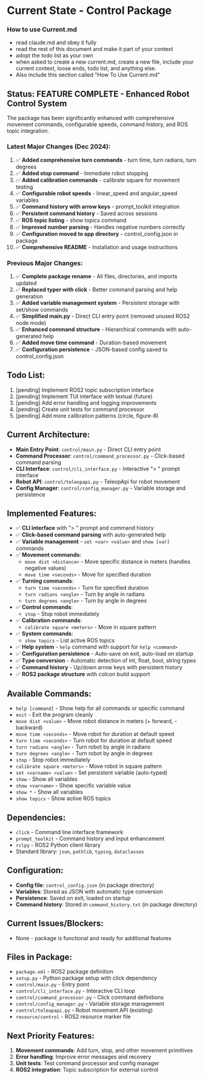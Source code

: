 # Current State - Control Package

### How to use Current.md

* read claude.md and obey it fully
* read the rest of this document and make it part of your context
* adopt the todo list as your own
* when asked to create a new current.md, create a new file, include your current context, loose ends, todo list, and anything else.
* Also include this section called "How To Use Current.md"

## Status: FEATURE COMPLETE - Enhanced Robot Control System

The package has been significantly enhanced with comprehensive movement commands, configurable speeds, command history, and ROS topic integration.

### Latest Major Changes (Dec 2024):
1. ✅ **Added comprehensive turn commands** - turn time, turn radians, turn degrees
2. ✅ **Added stop command** - Immediate robot stopping
3. ✅ **Added calibration commands** - calibrate square for movement testing
4. ✅ **Configurable robot speeds** - linear_speed and angular_speed variables
5. ✅ **Command history with arrow keys** - prompt_toolkit integration
6. ✅ **Persistent command history** - Saved across sessions
7. ✅ **ROS topic listing** - show topics command
8. ✅ **Improved number parsing** - Handles negative numbers correctly
9. ✅ **Configuration moved to app directory** - control_config.json in package
10. ✅ **Comprehensive README** - Installation and usage instructions

### Previous Major Changes:
1. ✅ **Complete package rename** - All files, directories, and imports updated
2. ✅ **Replaced typer with click** - Better command parsing and help generation
3. ✅ **Added variable management system** - Persistent storage with set/show commands
4. ✅ **Simplified main.py** - Direct CLI entry point (removed unused ROS2 node mode)
5. ✅ **Enhanced command structure** - Hierarchical commands with auto-generated help
6. ✅ **Added move time command** - Duration-based movement
7. ✅ **Configuration persistence** - JSON-based config saved to control_config.json

## Todo List:
1. [pending] Implement ROS2 topic subscription interface
2. [pending] Implement TUI interface with textual (future)
3. [pending] Add error handling and logging improvements
4. [pending] Create unit tests for command processor
5. [pending] Add more calibration patterns (circle, figure-8)

## Current Architecture:
- **Main Entry Point**: `control/main.py` - Direct CLI entry point
- **Command Processor**: `control/command_processor.py` - Click-based command parsing
- **CLI Interface**: `control/cli_interface.py` - Interactive "> " prompt interface
- **Robot API**: `control/teleopapi.py` - TeleopApi for robot movement
- **Config Manager**: `control/config_manager.py` - Variable storage and persistence

## Implemented Features:
- ✅ **CLI interface** with "> " prompt and command history
- ✅ **Click-based command parsing** with auto-generated help
- ✅ **Variable management** - `set <var> <value>` and `show [var]` commands
- ✅ **Movement commands**:
  - `move dist <distance>` - Move specific distance in meters (handles negative values)
  - `move time <seconds>` - Move for specified duration
- ✅ **Turning commands**:
  - `turn time <seconds>` - Turn for specified duration
  - `turn radians <angle>` - Turn by angle in radians
  - `turn degrees <angle>` - Turn by angle in degrees
- ✅ **Control commands**:
  - `stop` - Stop robot immediately
- ✅ **Calibration commands**:
  - `calibrate square <meters>` - Move in square pattern
- ✅ **System commands**:
  - `show topics` - List active ROS topics
- ✅ **Help system** - `help` command with support for `help <command>`
- ✅ **Configuration persistence** - Auto-save on exit, auto-load on startup
- ✅ **Type conversion** - Automatic detection of int, float, bool, string types
- ✅ **Command history** - Up/down arrow keys with persistent history
- ✅ **ROS2 package structure** with colcon build support

## Available Commands:
- `help [command]` - Show help for all commands or specific command
- `exit` - Exit the program cleanly
- `move dist <value>` - Move robot distance in meters (+ forward, - backward)
- `move time <seconds>` - Move robot for duration at default speed
- `turn time <seconds>` - Turn robot for duration at default speed
- `turn radians <angle>` - Turn robot by angle in radians
- `turn degrees <angle>` - Turn robot by angle in degrees
- `stop` - Stop robot immediately
- `calibrate square <meters>` - Move robot in square pattern
- `set <varname> <value>` - Set persistent variable (auto-typed)
- `show` - Show all variables
- `show <varname>` - Show specific variable value
- `show *` - Show all variables
- `show topics` - Show active ROS topics

## Dependencies:
- `click` - Command line interface framework
- `prompt_toolkit` - Command history and input enhancement
- `rclpy` - ROS2 Python client library
- Standard library: `json`, `pathlib`, `typing`, `dataclasses`

## Configuration:
- **Config file**: `control_config.json` (in package directory)
- **Variables**: Stored as JSON with automatic type conversion
- **Persistence**: Saved on exit, loaded on startup
- **Command history**: Stored in `command_history.txt` (in package directory)

## Current Issues/Blockers:
- None - package is functional and ready for additional features

## Files in Package:
- `package.xml` - ROS2 package definition
- `setup.py` - Python package setup with click dependency
- `control/main.py` - Entry point
- `control/cli_interface.py` - Interactive CLI loop
- `control/command_processor.py` - Click command definitions
- `control/config_manager.py` - Variable storage management
- `control/teleopapi.py` - Robot movement API (existing)
- `resource/control` - ROS2 resource marker file

## Next Priority Features:
1. **Movement commands**: Add turn, stop, and other movement primitives
2. **Error handling**: Improve error messages and recovery
3. **Unit tests**: Test command processor and config manager
4. **ROS2 integration**: Topic subscription for external control